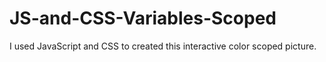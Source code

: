 # JS-and-CSS-Variables-Scoped
I used JavaScript and CSS to created this interactive color scoped picture.
